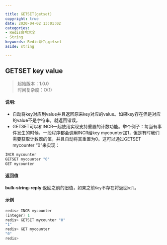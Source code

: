 ```yaml
---

title: GETSET(getset)
copyright: true
date: 2020-04-02 13:01:02
categories: 
- Redis命令大全
- String
keywords: Redis命令,getset
aside: string

---
```

## GETSET key value 
>起始版本：1.0.0<br/>时间复杂度：O(1)  


#### 说明:
* 自动将key对应到value并且返回原来key对应的value。如果key存在但是对应的value不是字符串，就返回错误。
* GETSET可以和INCR一起使用实现支持重置的计数功能。举个例子：每当有事件发生的时候，一段程序都会调用INCR给key mycounter加1，但是有时我们需要获取计数器的值，并且自动将其重置为0。这可以通过GETSET mycounter “0”来实现：

```c
INCR mycounter
GETSET mycounter "0"
GET mycounter
```

#### 返回值

**bulk-string-reply**:返回之前的旧值，如果之前`Key`不存在将返回`nil`。


#### 示例

```c
redis> INCR mycounter
(integer) 1
redis> GETSET mycounter "0"
"1"
redis> GET mycounter
"0"
redis> 
```